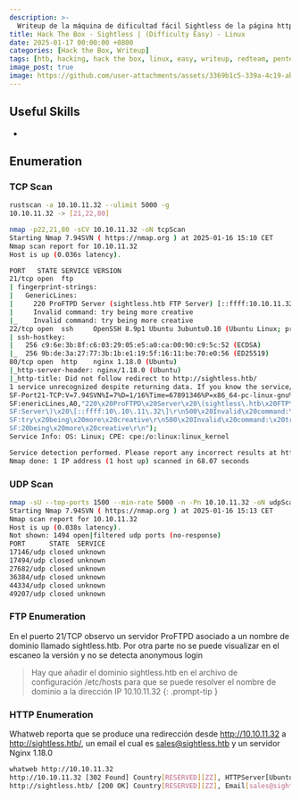 ```yaml
---
description: >-
  Writeup de la máquina de dificultad fácil Sightless de la página https://hackthebox.eu
title: Hack The Box - Sightless | (Difficulty Easy) - Linux
date: 2025-01-17 00:00:00 +0800
categories: [Hack the Box, Writeup]
tags: [htb, hacking, hack the box, linux, easy, writeup, redteam, pentesting]
image_post: true
image: https://github.com/user-attachments/assets/3369b1c5-339a-4c19-abb3-aa5b8226b4ea
---
```


## Useful Skills

* 

## Enumeration

### TCP Scan

 ```bash
rustscan -a 10.10.11.32 --ulimit 5000 -g
10.10.11.32 -> [21,22,80]
```

```bash
nmap -p22,21,80 -sCV 10.10.11.32 -oN tcpScan
Starting Nmap 7.94SVN ( https://nmap.org ) at 2025-01-16 15:10 CET
Nmap scan report for 10.10.11.32
Host is up (0.036s latency).

PORT   STATE SERVICE VERSION
21/tcp open  ftp
| fingerprint-strings: 
|   GenericLines: 
|     220 ProFTPD Server (sightless.htb FTP Server) [::ffff:10.10.11.32]
|     Invalid command: try being more creative
|_    Invalid command: try being more creative
22/tcp open  ssh     OpenSSH 8.9p1 Ubuntu 3ubuntu0.10 (Ubuntu Linux; protocol 2.0)
| ssh-hostkey: 
|   256 c9:6e:3b:8f:c6:03:29:05:e5:a0:ca:00:90:c9:5c:52 (ECDSA)
|_  256 9b:de:3a:27:77:3b:1b:e1:19:5f:16:11:be:70:e0:56 (ED25519)
80/tcp open  http    nginx 1.18.0 (Ubuntu)
|_http-server-header: nginx/1.18.0 (Ubuntu)
|_http-title: Did not follow redirect to http://sightless.htb/
1 service unrecognized despite returning data. If you know the service/version, please submit the following fingerprint at https://nmap.org/cgi-bin/submit.cgi?new-service :
SF-Port21-TCP:V=7.94SVN%I=7%D=1/16%Time=67891346%P=x86_64-pc-linux-gnu%r(G
SF:enericLines,A0,"220\x20ProFTPD\x20Server\x20\(sightless\.htb\x20FTP\x20
SF:Server\)\x20\[::ffff:10\.10\.11\.32\]\r\n500\x20Invalid\x20command:\x20
SF:try\x20being\x20more\x20creative\r\n500\x20Invalid\x20command:\x20try\x
SF:20being\x20more\x20creative\r\n");
Service Info: OS: Linux; CPE: cpe:/o:linux:linux_kernel

Service detection performed. Please report any incorrect results at https://nmap.org/submit/ .
Nmap done: 1 IP address (1 host up) scanned in 68.07 seconds
```

### UDP Scan

 ```bash
nmap -sU --top-ports 1500 --min-rate 5000 -n -Pn 10.10.11.32 -oN udpScan
Starting Nmap 7.94SVN ( https://nmap.org ) at 2025-01-16 15:13 CET
Nmap scan report for 10.10.11.32
Host is up (0.038s latency).
Not shown: 1494 open|filtered udp ports (no-response)
PORT      STATE  SERVICE
17146/udp closed unknown
17494/udp closed unknown
27682/udp closed unknown
36384/udp closed unknown
44334/udp closed unknown
49207/udp closed unknown
```

### FTP Enumeration

En el puerto 21/TCP observo un servidor ProFTPD asociado a un nombre de dominio llamado sightless.htb. Por otra parte no se puede visualizar en el escaneo la versión y no se detecta anonymous login

> Hay que añadir el dominio sightless.htb en el archivo de configuración /etc/hosts para que se puede resolver el nombre de dominio a la dirección IP 10.10.11.32
{: .prompt-tip }

### HTTP Enumeration

Whatweb reporta que se produce una redirección desde http://10.10.11.32 a http://sightless.htb/, un email el cual es sales@sightless.htb y un servidor Nginx 1.18.0

```bash
whatweb http://10.10.11.32
http://10.10.11.32 [302 Found] Country[RESERVED][ZZ], HTTPServer[Ubuntu Linux][nginx/1.18.0 (Ubuntu)], IP[10.10.11.32], RedirectLocation[http://sightless.htb/], Title[302 Found], nginx[1.18.0]
http://sightless.htb/ [200 OK] Country[RESERVED][ZZ], Email[sales@sightless.htb], HTML5, HTTPServer[Ubuntu Linux][nginx/1.18.0 (Ubuntu)], IP[10.10.11.32], Title[Sightless.htb], X-UA-Compatible[IE=edge], nginx[1.18.0]
```
